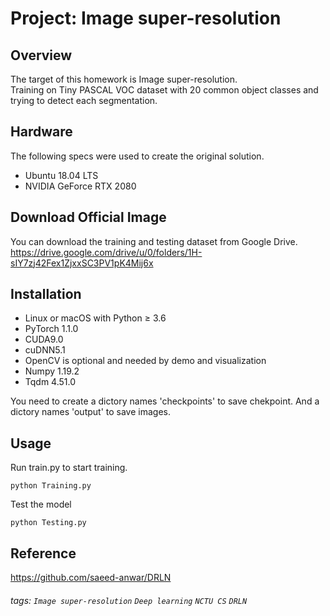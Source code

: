 # Project: Image super-resolution

## Overview
The target of this homework is Image super-resolution.  
Training on Tiny PASCAL VOC dataset with 20 common object classes and trying to detect each segmentation.

## Hardware
The following specs were used to create the original solution.

* Ubuntu 18.04 LTS
* NVIDIA GeForce RTX 2080

## Download Official Image
You can download the training and testing dataset from Google Drive.  
https://drive.google.com/drive/u/0/folders/1H-sIY7zj42Fex1ZjxxSC3PV1pK4Mij6x

## Installation
* Linux or macOS with Python ≥ 3.6
* PyTorch 1.1.0
* CUDA9.0 
* cuDNN5.1
* OpenCV is optional and needed by demo and visualization
* Numpy 1.19.2
* Tqdm 4.51.0
 
You need to create a dictory names 'checkpoints' to save chekpoint.
And a dictory names 'output' to save images.
  
## Usage
Run train.py to start training.   
```
python Training.py
```

Test the model  
```
python Testing.py
```  

## Reference
https://github.com/saeed-anwar/DRLN  

###### tags: `Image super-resolution` `Deep learning` `NCTU CS` `DRLN`
